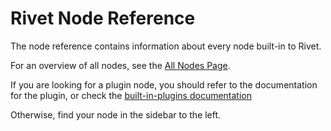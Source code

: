 # Rivet Node Reference

The node reference contains information about every node built-in to Rivet.

For an overview of all nodes, see the [All Nodes Page](./node-reference/all-nodes.mdx).

If you are looking for a plugin node, you should refer to the documentation for the plugin, or check the [built-in-plugins documentation](./user-guide/plugins/built-in/all.md)

Otherwise, find your node in the sidebar to the left.
